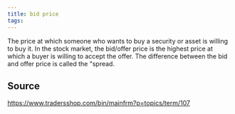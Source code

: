 ```yaml
---
title: bid price
tags: 
---
```


The price at which someone who wants to buy a security or asset is willing to buy it. In the stock market, the bid/offer price is the highest price at which a buyer is willing to accept the offer. The difference between the bid and offer price is called the "spread.

## Source
https://www.tradersshop.com/bin/mainfrm?p=topics/term/107